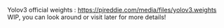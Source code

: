 Yolov3 official weights : https://pjreddie.com/media/files/yolov3.weights
WIP, you can look around or visit later for more details!
